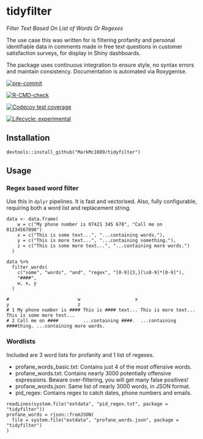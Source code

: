 # tidyfilter
_Filter Text Based On List of Words Or Regexes_


The use case this was written for is filtering profanity and personal identifiable data in comments made in free text questions in customer satisfaction surveys, for display in Shiny dashboards.

The package uses continuous integration to ensure style, no syntax errors and maintain consistency. Documentation is automated via Roxygenise.

<!-- badges: start -->
[![pre-commit](https://img.shields.io/badge/pre--commit-enabled-brightgreen?logo=pre-commit&logoColor=white)](https://github.com/pre-commit/pre-commit)

[![R-CMD-check](https://github.com/MarkMc1089/tidyfilter/actions/workflows/check-standard.yaml/badge.svg)](https://github.com/MarkMc1089/tidyfilter/actions/workflows/check-standard.yaml)

[![Codecov test coverage](https://codecov.io/gh/MarkMc1089/tidyfilter/branch/master/graph/badge.svg)](https://codecov.io/gh/MarkMc1089/tidyfilter?branch=master)

[![Lifecycle: experimental](https://img.shields.io/badge/lifecycle-experimental-orange.svg)](https://lifecycle.r-lib.org/articles/stages.html#experimental)
<!-- badges: end -->

## Installation

```
devtools::install_github("MarkMc1089/tidyfilter")
```

## Usage

### Regex based word filter

Use this in `dplyr` pipelines. It is fast and vectorised. Also, fully configurable, requiring both a word list and replacement string.

```
data <- data.frame(
    w = c("My phone number is 07421 345 678", "Call me on 01234567890")
    x = c("This is some text...", "...containing words."),
    y = c("This is more text...", "...containing something."),
    z = c("This is some more text...", "...containing more words.")
  )

data %>%
  filter_words(
    c("some", "words", "and", "regex", "[0-9]{3,}[\s0-9]*[0-9]"),
    "####",
    w, x, y
  )

#                         w                    x                        y                         z
# 1 My phone number is #### This is #### text... This is more text...     This is some more text...
# 2 Call me on ####         ...containing ####.  ...containing ####thing. ...containing more words.
```
### Wordlists
Included are 3 word lists for profanity and 1 list of regexes.

- profane_words_basic.txt: Contains just 4 of the most offensive words.
- profane_words.txt: Contains nearly 3000 potentially offensive expressions. Beware over-filtering, you will get many false positives!
- profane_words.json: Same list of nearly 3000 words, in JSON format.
- pid_regex: Contains regex to catch dates, phone numbers and emails.

```
readLines(system.file("extdata", "pid_regex.txt", package = "tidyfilter"))
profane_words = rjson::fromJSON(
  file = system.file("extdata", "profane_words.json", package = "tidyfilter")
)
```
